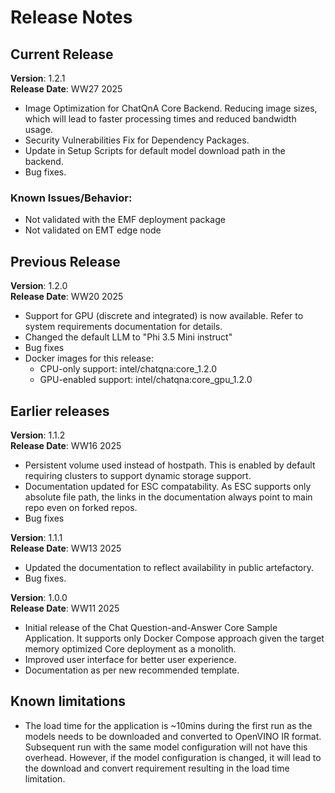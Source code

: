 # Release Notes

## Current Release

**Version**: 1.2.1 \
**Release Date**: WW27 2025

- Image Optimization for ChatQnA Core Backend. Reducing image sizes, which will lead to faster processing times and reduced bandwidth usage.
- Security Vulnerabilities Fix for Dependency Packages.
- Update in Setup Scripts for default model download path in the backend.
- Bug fixes.

### Known Issues/Behavior:
- Not validated with the EMF deployment package
- Not validated on EMT edge node

## Previous Release

**Version**: 1.2.0 \
**Release Date**: WW20 2025

- Support for GPU (discrete and integrated) is now available. Refer to system requirements documentation for details.
- Changed the default LLM to "Phi 3.5 Mini instruct"
- Bug fixes
- Docker images for this release:
  - CPU-only support: intel/chatqna:core_1.2.0
  - GPU-enabled support: intel/chatqna:core_gpu_1.2.0

## Earlier releases

**Version**: 1.1.2 \
**Release Date**: WW16 2025

- Persistent volume used instead of hostpath. This is enabled by default requiring clusters to support dynamic storage support.
- Documentation updated for ESC compatability. As ESC supports only absolute file path, the links in the documentation always point to main repo even on forked repos.
- Bug fixes

**Version**: 1.1.1 \
**Release Date**: WW13 2025

- Updated the documentation to reflect availability in public artefactory.
- Bug fixes.

**Version**: 1.0.0 \
**Release Date**: WW11 2025

- Initial release of the Chat Question-and-Answer Core Sample Application. It supports only Docker Compose approach given the target memory optimized Core deployment as a monolith.
- Improved user interface for better user experience.
- Documentation as per new recommended template.

## Known limitations

- The load time for the application is ~10mins during the first run as the models needs to be downloaded and converted to OpenVINO IR format. Subsequent run with the same model configuration will not have this overhead. However, if the model configuration is changed, it will lead to the download and convert requirement resulting in the load time limitation.

